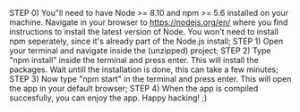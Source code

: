 STEP 0) You"ll need to have Node >= 8.10 and npm >= 5.6 installed on your machine. Navigate in your browser to https://nodejs.org/en/ where you find instructions to install the latest version of Node. You won't need to install npm seperately, since it's already part of the Node.js install;
STEP 1) Open your terminal and navigate inside the (unzipped) project;
STEP 2) Type "npm install" inside the terminal and press enter. This will install the packages. Wait untill the installation is done, this can take a few minutes;
STEP 3) Now type "npm start" in the terminal and press enter. This will open the app in your default browser;
STEP 4) When the app is compiled succesfully, you can enjoy the app. Happy hacking! ;)
